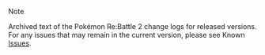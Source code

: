 > [!NOTE]
> Archived text of the Pokémon Re:Battle 2 change logs for released versions. For any issues that may remain in the current version, please see Known [Issues](https://github.com/EmeraldVoid/Pokemon-Re-Battle-2/issues).